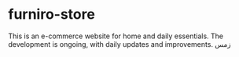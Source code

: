 # furniro-store

This is an e-commerce website for home and daily essentials. The development is ongoing, with daily updates and improvements.
زمس